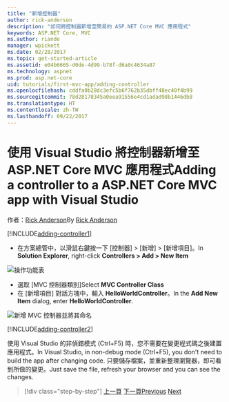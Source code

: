 ```yaml
---
title: "新增控制器"
author: rick-anderson
description: "如何將控制器新增至簡易的 ASP.NET Core MVC 應用程式"
keywords: ASP.NET Core, MVC
ms.author: riande
manager: wpickett
ms.date: 02/28/2017
ms.topic: get-started-article
ms.assetid: e04b6665-d0de-4d99-b78f-d6a0c4634a87
ms.technology: aspnet
ms.prod: asp.net-core
uid: tutorials/first-mvc-app/adding-controller
ms.openlocfilehash: cddfa0b28dc3efc5b6f762b35dbff48ec40f4b99
ms.sourcegitcommit: 78d28178345a0eea91556e4cd1adad98b1446db8
ms.translationtype: HT
ms.contentlocale: zh-TW
ms.lasthandoff: 09/22/2017
---
```

# <a name="adding-a-controller-to-a-aspnet-core-mvc-app-with-visual-studio"></a><span data-ttu-id="a02fc-104">使用 Visual Studio 將控制器新增至 ASP.NET Core MVC 應用程式</span><span class="sxs-lookup"><span data-stu-id="a02fc-104">Adding a controller to a ASP.NET Core MVC app with Visual Studio</span></span>

<span data-ttu-id="a02fc-105">作者：[Rick Anderson](https://twitter.com/RickAndMSFT)</span><span class="sxs-lookup"><span data-stu-id="a02fc-105">By [Rick Anderson](https://twitter.com/RickAndMSFT)</span></span>

[!INCLUDE[adding-controller1](../../includes/mvc-intro/adding-controller1.md)]

* <span data-ttu-id="a02fc-106">在方案總管中，以滑鼠右鍵按一下 [控制器] > [新增] > [新增項目]。</span><span class="sxs-lookup"><span data-stu-id="a02fc-106">In **Solution Explorer**, right-click **Controllers > Add > New Item**</span></span>

![操作功能表](adding-controller/_static/add_controller.png)

* <span data-ttu-id="a02fc-108">選取 [MVC 控制器類別]</span><span class="sxs-lookup"><span data-stu-id="a02fc-108">Select **MVC Controller Class**</span></span>
* <span data-ttu-id="a02fc-109">在 [新增項目] 對話方塊中，輸入 **HelloWorldController**。</span><span class="sxs-lookup"><span data-stu-id="a02fc-109">In the **Add New Item** dialog, enter **HelloWorldController**.</span></span>

![新增 MVC 控制器並將其命名](adding-controller/_static/ac.png)

[!INCLUDE[adding-controller2](../../includes/mvc-intro/adding-controller2.md)]

<span data-ttu-id="a02fc-111">使用 Visual Studio 的非偵錯模式 (Ctrl+F5) 時，您不需要在變更程式碼之後建置應用程式。</span><span class="sxs-lookup"><span data-stu-id="a02fc-111">In Visual Studio, in non-debug mode (Ctrl+F5), you don't need to build the app after changing  code.</span></span> <span data-ttu-id="a02fc-112">只要儲存檔案，並重新整理瀏覽器，即可看到所做的變更。</span><span class="sxs-lookup"><span data-stu-id="a02fc-112">Just save the file, refresh your browser and you can see the changes.</span></span>

>[!div class="step-by-step"]
<span data-ttu-id="a02fc-113">[上一頁](start-mvc.md)
[下一頁](adding-view.md)</span><span class="sxs-lookup"><span data-stu-id="a02fc-113">[Previous](start-mvc.md)
[Next](adding-view.md)</span></span>  
